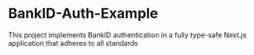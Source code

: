 # BankID-Auth-Example
This project implements BankID authentication in a fully type-safe Next.js application that adheres to all standards
